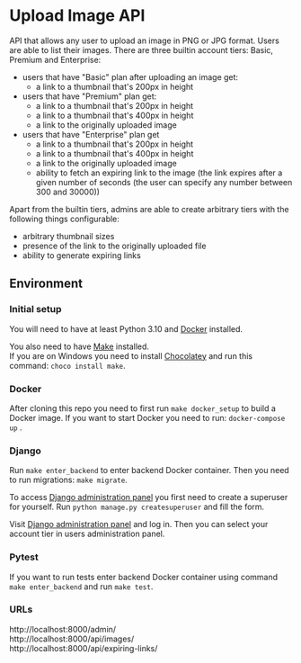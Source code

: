 # Upload Image API
API that allows any user to upload an image in PNG or JPG format. Users are able to list their images. There are three builtin account tiers: Basic, Premium and Enterprise:
* users that have "Basic" plan after uploading an image get:
  * a link to a thumbnail that's 200px in height
* users that have "Premium" plan get:
  * a link to a thumbnail that's 200px in height
  * a link to a thumbnail that's 400px in height
  * a link to the originally uploaded image
* users that have "Enterprise" plan get
  * a link to a thumbnail that's 200px in height
  * a link to a thumbnail that's 400px in height
  * a link to the originally uploaded image
  * ability to fetch an expiring link to the image (the link expires after a given number of seconds (the user can specify any number between 300 and 30000))

Apart from the builtin tiers, admins are able to create arbitrary tiers with the following things configurable:
* arbitrary thumbnail sizes
* presence of the link to the originally uploaded file
* ability to generate expiring links

## Environment
### Initial setup
You will need to have at least Python 3.10 and [Docker](https://www.docker.com/) installed.

You also need to have [Make](https://www.gnu.org/software/make/) installed. \
If you are on Windows you need to install [Chocolatey](https://chocolatey.org/install) and run this command: `choco install make`.

### Docker
After cloning this repo you need to first run `make docker_setup` to build a Docker image.
If you want to start Docker you need to run: `docker-compose up` .

### Django
Run `make enter_backend` to enter backend Docker container.
Then you need to run migrations: `make migrate`.

To access [Django administration panel](http://localhost:8000/admin) you first need to create
a superuser for yourself.
Run `python manage.py createsuperuser` and fill the form.

Visit [Django administration panel](http://localhost:8000/admin) and log in. Then you can select your account tier in users administration panel.

### Pytest
If you want to run tests enter backend Docker container using command `make enter_backend` and run `make test`.

### URLs
http://localhost:8000/admin/ \
http://localhost:8000/api/images/ \
http://localhost:8000/api/expiring-links/ 
